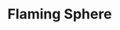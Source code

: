 ---
title: "Flaming Sphere"
permalink: /spells/flaming-sphere/
tags:
  - Spell
  - 2nd Level
  - Conjuration
  - Damage
  - Fire
available_for:
  - Druid
  - Wizard
level: "2nd Level"
school: "Conjuration"
range: "60 ft"
comp:
  - V
  - S
  - M
material: "a bit of tallow, a pinch of brimstone, and a dusting of powdered iron."
duration: "1 Minute"
concentration: true
effect: "Fire"
description: |
  A 5-foot-diameter sphere of fire appears in an unoccupied space of your choice within range and lasts for the duration. Any creature that ends its turn within 5 feet of the sphere must make a dexterity saving throw. The creature takes 2d6 fire damage on a failed save, or half as much damage on a successful one.

  As a bonus action, you can move the sphere up to 30 feet. If you ram the sphere into a creature, that creature must make the saving throw against the sphere's damage, and the sphere stops moving this turn.

  When you move the sphere, you can direct it over barriers up to 5 feet tall and jump it across pits up to 10 feet wide. The sphere ignites flammable objects not being worn or carried, and it sheds bright light in a 20-foot radius and dim light for an additional 20 feet.

  **At higher levels.** When you cast this spell using a spell slot of 3rd level or higher, the damage increases by 1d6 for each slot level above 2nd.
excerpt: "A 5-foot-diameter sphere of fire appears in an unoccupied space of your choice within range and lasts for the duration."
source: "Basic Rules"
---